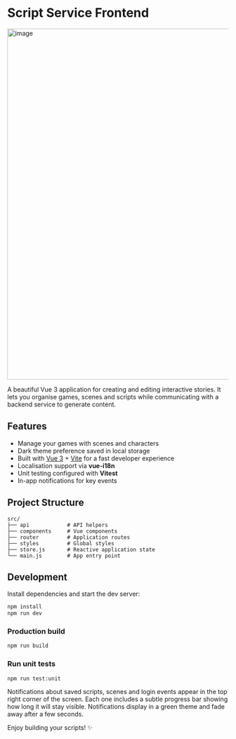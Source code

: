 # Script Service Frontend

<img width="1500" height="800" alt="image" src="https://github.com/user-attachments/assets/8b944f1c-4591-4cdf-9c7b-f1df2fda0342" />

A beautiful Vue 3 application for creating and editing interactive stories.  It lets you organise games, scenes and scripts while communicating with a backend service to generate content.

## Features
- Manage your games with scenes and characters
- Dark theme preference saved in local storage
- Built with [Vue 3](https://vuejs.org/) + [Vite](https://vitejs.dev/) for a fast developer experience
- Localisation support via **vue-i18n**
- Unit testing configured with **Vitest**
- In-app notifications for key events

## Project Structure
```
src/
├── api            # API helpers
├── components     # Vue components
├── router         # Application routes
├── styles         # Global styles
├── store.js       # Reactive application state
└── main.js        # App entry point
```

## Development
Install dependencies and start the dev server:

```bash
npm install
npm run dev
```

### Production build

```bash
npm run build
```

### Run unit tests

```bash
npm run test:unit
```

Notifications about saved scripts, scenes and login events appear in the top
right corner of the screen. Each one includes a subtle progress bar showing how
long it will stay visible. Notifications display in a green theme and fade away
after a few seconds.

Enjoy building your scripts! :sparkles:
